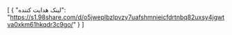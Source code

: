 [
  {
    "لینک هدایت کننده": "https://s1.98share.com/d/o5jweplbzlpvzy7uafshmnieicfdrtnbq82uxsy4jgwtva0xkm61hkqdr3c9go/"
  }
]

